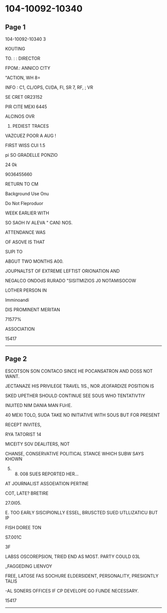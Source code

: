 # 104-10092-10340

## Page 1

104-10092-10340 3

KOUTING

TO. : : DIRECTOR

FPOM.: ANNICO C!TY

"ACTION, WH 8=

INFO : C1, CL/OPS, CI/DA, FI, SR 7, RF, ; VR

SE CRET 0R23152

PIR CITE MEXI 6445

ALCINOS OVR

1. PEDIEST TRACES

VAZCUEZ POOR A AUG !

FIRST WISS CUI 1.5

pi SO GRADELLE PONZIO

24 0k

9036455660

RETURN TO CM

Background Use Onu

Do Not Fleproduor

WEEK EARLIER WITH

SO SAOH IV ALEVA " CAN) NOS.

ATTENDANCE WAS

OF ASOVE IS THAT

SUPI TO

ABGUT TWO MONTHS A00.

JOUPNALTST OF EXTREME LEFTIST ORIONATION AND

NEGALCO ONDOdS RURADO "SISITMIZIOS J0 NOTAMISOCOW

LOTHER PERSON IN

Imminoandi

DIS PROMINENT MERITAN

71577%

ASSOCIATION

15417

---

## Page 2

ESCOTSON SON CONTACO SINCE HE POCANSATRON AND DOSS NOT WANT.

JECTANAZE HIS PRIVILEGE TRAVEL 1IS., NOR JEOFARDIZE POSITION IS

SKED UPETHER SHOULD CONTINUE SEE SOUS WHO TENTATIVTIY

INUITED NIM DANIA MAN FUrIE.

40 MEXI TOLO, SUDA TAKE NO INITIATIVE WITH SOUS BUT FOR PRESENT

RECEPT INVITES,

RYA TATORIST 14

MICEITY SOV DEALITERS, NOT

CHANSE, CONSERVATIVE POLITICAL STANCE WHICH SUBW SAYS KHOWN

5. 8. 008 SUES REPORTED HER...

AT JOURNALIST ASSOEIATION PERTINE

COT, LATE? BRETIRE

27.0I05.

E. TOO EARLY SISCIPIONLLY ESSEL, BRUSCTED SUED UTLLIZATICU BUT IP

FISH DOREE TON

S7.001C

3F

LABSS OSCOREPSION, TRIED END AS MOST. PARTY COULD 03L

_FAGGEDING LIENVOY

FREE, LATOSE FAS SOCHURE ELDERSIDENT, PERSONALITY, PRESIGNTLY TALIS

-AL SONERS OFFICES IF CP DEVELOPE GO FUNDE NECESSARY.

15417

---

